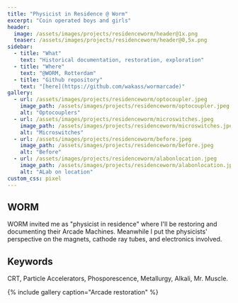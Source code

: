 ```yaml
---
title: "Physicist in Residence @ Worm"
excerpt: "Coin operated boys and girls"
header:
  image: /assets/images/projects/residenceworm/header@1x.png
  teaser: /assets/images/projects/residenceworm/header@0,5x.png
sidebar: 
  - title: "What"
    text: "Historical documentation, restoration, exploration"
  - title: "Where"
    text: "@WORM, Rotterdam"
  - title: "Github repository"
    text: "[here](https://github.com/wakass/wormarcade)"
gallery:
  - url: /assets/images/projects/residenceworm/optocoupler.jpeg
    image_path: /assets/images/projects/residenceworm/optocoupler.jpeg
    alt: "Optocouplers"
  - url: /assets/images/projects/residenceworm/microswitches.jpeg
    image_path: /assets/images/projects/residenceworm/microswitches.jpeg
    alt: "Microswitches"
  - url: /assets/images/projects/residenceworm/before.jpeg
    image_path: /assets/images/projects/residenceworm/before.jpeg
    alt: "Before"
  - url: /assets/images/projects/residenceworm/alabonlocation.jpeg
    image_path: /assets/images/projects/residenceworm/alabonlocation.jpeg
    alt: "ALab on location"
custom_css: pixel
---
```


## WORM
WORM invited me as "physicist in residence" where I'll be restoring and documenting their Arcade Machines. Meanwhile I put the 
physicists' perspective on the magnets, cathode ray tubes, and electronics involved.

## Keywords
CRT, Particle Accelerators, Phosporescence, Metallurgy, Alkali, Mr. Muscle.

{% include gallery caption="Arcade restoration" %}



